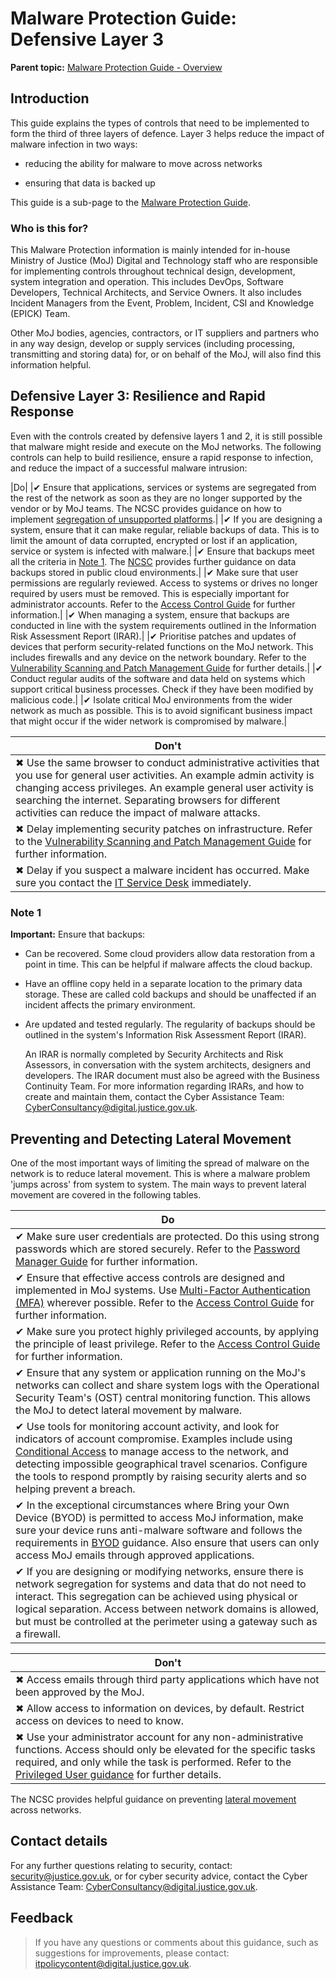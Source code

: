 # Malware Protection Guide: Defensive Layer 3

**Parent topic:** [Malware Protection Guide - Overview](malware-protection-guide-introduction.md)

## Introduction

This guide explains the types of controls that need to be implemented to form the third of three layers of defence. Layer 3 helps reduce the impact of malware infection in two ways:

-   reducing the ability for malware to move across networks

-   ensuring that data is backed up


This guide is a sub-page to the [Malware Protection Guide](malware-protection-guide-introduction.md).

### Who is this for?

This Malware Protection information is mainly intended for in-house Ministry of Justice \(MoJ\) Digital and Technology staff who are responsible for implementing controls throughout technical design, development, system integration and operation. This includes DevOps, Software Developers, Technical Architects, and Service Owners. It also includes Incident Managers from the Event, Problem, Incident, CSI and Knowledge \(EPICK\) Team.

Other MoJ bodies, agencies, contractors, or IT suppliers and partners who in any way design, develop or supply services \(including processing, transmitting and storing data\) for, or on behalf of the MoJ, will also find this information helpful.

## Defensive Layer 3: Resilience and Rapid Response

Even with the controls created by defensive layers 1 and 2, it is still possible that malware might reside and execute on the MoJ networks. The following controls can help to build resilience, ensure a rapid response to infection, and reduce the impact of a successful malware intrusion:

|Do|
|✔ Ensure that applications, services or systems are segregated from the rest of the network as soon as they are no longer supported by the vendor or by MoJ teams. The NCSC provides guidance on how to implement [segregation of unsupported platforms](https://www.ncsc.gov.uk/guidance/obsolete-platforms-security-guidance).|
|✔ If you are designing a system, ensure that it can make regular, reliable backups of data. This is to limit the amount of data corrupted, encrypted or lost if an application, service or system is infected with malware.|
|✔ Ensure that backups meet all the criteria in [Note 1](#note-1). The [NCSC](https://www.ncsc.gov.uk/blog-post/offline-backups-in-an-online-world) provides further guidance on data backups stored in public cloud environments.|
|✔ Make sure that user permissions are regularly reviewed. Access to systems or drives no longer required by users must be removed. This is especially important for administrator accounts. Refer to the [Access Control Guide](access-control-guide.md) for further information.|
|✔ When managing a system, ensure that backups are conducted in line with the system requirements outlined in the Information Risk Assessment Report \(IRAR\).|
|✔ Prioritise patches and updates of devices that perform security-related functions on the MoJ network. This includes firewalls and any device on the network boundary. Refer to the [Vulnerability Scanning and Patch Management Guide](vulnerability-scanning-and-patch-management-guide.md) for further details.|
|✔ Conduct regular audits of the software and data held on systems which support critical business processes. Check if they have been modified by malicious code.|
|✔ Isolate critical MoJ environments from the wider network as much as possible. This is to avoid significant business impact that might occur if the wider network is compromised by malware.|

|Don't|
|-----|
|✖ Use the same browser to conduct administrative activities that you use for general user activities. An example admin activity is changing access privileges. An example general user activity is searching the internet. Separating browsers for different activities can reduce the impact of malware attacks.|
|✖ Delay implementing security patches on infrastructure. Refer to the [Vulnerability Scanning and Patch Management Guide](vulnerability-scanning-and-patch-management-guide.md) for further information.|
|✖ Delay if you suspect a malware incident has occurred. Make sure you contact the [IT Service Desk](#contact-details) immediately.|

### Note 1

**Important:** Ensure that backups:

-   Can be recovered. Some cloud providers allow data restoration from a point in time. This can be helpful if malware affects the cloud backup.
-   Have an offline copy held in a separate location to the primary data storage. These are called cold backups and should be unaffected if an incident affects the primary environment.
-   Are updated and tested regularly. The regularity of backups should be outlined in the system's Information Risk Assessment Report \(IRAR\).

    An IRAR is normally completed by Security Architects and Risk Assessors, in conversation with the system architects, designers and developers. The IRAR document must also be agreed with the Business Continuity Team. For more information regarding IRARs, and how to create and maintain them, contact the Cyber Assistance Team: [CyberConsultancy@digital.justice.gov.uk](mailto:CyberConsultancy@digital.justice.gov.uk).


## Preventing and Detecting Lateral Movement

One of the most important ways of limiting the spread of malware on the network is to reduce lateral movement. This is where a malware problem 'jumps across' from system to system. The main ways to prevent lateral movement are covered in the following tables.

|Do|
|--|
|✔ Make sure user credentials are protected. Do this using strong passwords which are stored securely. Refer to the [Password Manager Guide](password-managers.md) for further information.|
|✔ Ensure that effective access controls are designed and implemented in MoJ systems. Use [Multi-Factor Authentication \(MFA\)](multi-factor-authentication-mfa-guide.md) wherever possible. Refer to the [Access Control Guide](access-control-guide.md) for further information.|
|✔ Make sure you protect highly privileged accounts, by applying the principle of least privilege. Refer to the [Access Control Guide](access-control-guide.md) for further information.|
|✔ Ensure that any system or application running on the MoJ's networks can collect and share system logs with the Operational Security Team's \(OST\) central monitoring function. This allows the MoJ to detect lateral movement by malware.|
|✔ Use tools for monitoring account activity, and look for indicators of account compromise. Examples include using [Conditional Access](https://en.wikipedia.org/wiki/Conditional_access) to manage access to the network, and detecting impossible geographical travel scenarios. Configure the tools to respond promptly by raising security alerts and so helping prevent a breach.|
|✔ In the exceptional circumstances where Bring your Own Device \(BYOD\) is permitted to access MoJ information, make sure your device runs anti-malware software and follows the requirements in [BYOD](personal-devices.md) guidance. Also ensure that users can only access MoJ emails through approved applications.|
|✔ If you are designing or modifying networks, ensure there is network segregation for systems and data that do not need to interact. This segregation can be achieved using physical or logical separation. Access between network domains is allowed, but must be controlled at the perimeter using a gateway such as a firewall.|

|Don't|
|-----|
|✖ Access emails through third party applications which have not been approved by the MoJ.|
|✖ Allow access to information on devices, by default. Restrict access on devices to need to know.|
|✖ Use your administrator account for any non-administrative functions. Access should only be elevated for the specific tasks required, and only while the task is performed. Refer to the [Privileged User guidance](privileged-user-guide.md) for further details.|

The NCSC provides helpful guidance on preventing [lateral movement](https://www.ncsc.gov.uk/guidance/preventing-lateral-movement) across networks.

## Contact details

For any further questions relating to security, contact: [security@justice.gov.uk](mailto:security@justice.gov.uk), or for cyber security advice, contact the Cyber Assistance Team: [CyberConsultancy@digital.justice.gov.uk](mailto:CyberConsultancy@digital.justice.gov.uk).

## Feedback

> If you have any questions or comments about this guidance, such as suggestions for improvements, please contact: [itpolicycontent@digital.justice.gov.uk](mailto:itpolicycontent@digital.justice.gov.uk).

